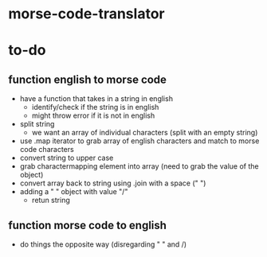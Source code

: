 # morse-code-translator

# to-do

## function english to morse code

- have a function that takes in a string in english
  - identify/check if the string is in english
  - might throw error if it is not in english
- split string
  - we want an array of individual characters (split with an empty string)
- use .map iterator to grab array of english characters and match to morse code characters
- convert string to upper case
- grab charactermapping element into array (need to grab the value of the object)
- convert array back to string using .join with a space (" ")
- adding a " " object with value "/"
  - retun string

## function morse code to english

- do things the opposite way (disregarding " " and /)
